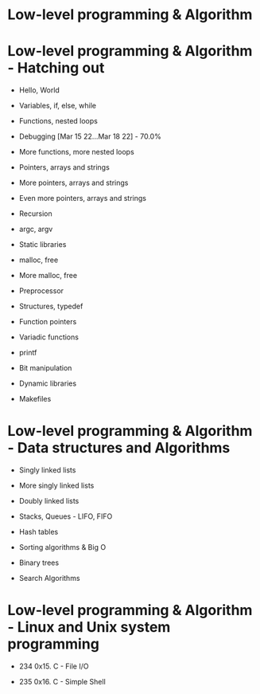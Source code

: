 
# Low-level programming & Algorithm

# Low-level programming & Algorithm - Hatching out

    
   * Hello, World 
   
   * Variables, if, else, while 
   
   * Functions, nested loops 
    
   * Debugging [Mar 15 22...Mar 18 22] - 70.0%
   
   *  More functions, more nested loops 
     
   * Pointers, arrays and strings 
     
   * More pointers, arrays and strings 
     
   * Even more pointers, arrays and strings 
    
   * Recursion 
    
   * argc, argv 
    
   * Static libraries 
    
   * malloc, free 
    
   * More malloc, free 
    
   * Preprocessor 
    
   * Structures, typedef 
    
   * Function pointers 
    
   * Variadic functions 
    
   * printf 
    
   * Bit manipulation 
    
   * Dynamic libraries 
   
   * Makefiles 

# Low-level programming & Algorithm - Data structures and Algorithms

   * Singly linked lists 
   
   * More singly linked lists 
    
   * Doubly linked lists 
     
   * Stacks, Queues - LIFO, FIFO
     
   * Hash tables 
    
   * Sorting algorithms & Big O 
     
   * Binary trees 
     
   * Search Algorithms 

# Low-level programming & Algorithm - Linux and Unix system programming

   * 234 0x15. C - File I/O 
    
   * 235 0x16. C - Simple Shell

